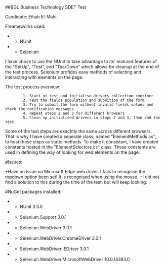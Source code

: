 ##BGL Business Technology SDET Test

Candidate: Eihab El-Mahi

Freameworks used:
+	- NUnit 
+	- Selenium
	
I have chose to use the NUnit to take advantage to its' matured features of the "SetUp", "Test", and "TearDown" 
which allows for cleanup at the end of the test process.
Selenium profides easy methods of selecting and interacting with elements on the page.

The test process overview:

			1. Start of test and initialise drivers collection continer
			2. Test the fields population and submition of the form
			3. Try to submit the form without invalid fields values and check the notification messages
			4. Repeat steps 2 and 3 for different browsers
			5. Clean up initialised drivers in steps 2 and 3, then end the test.

Some of the test steps are exachtly the same across different browsers. That is why I have created
a seperate class, named "ElementMethods.cs", to host these steps as static methods.
To make it consistent, I have created constants hosted in the "ElementSelectors.cs" class. These constants 
are used in defining the way of looking for web elements on the page.

#Issues:

+Have an issue on Microsoft Edge web driver. I fails to recognise the ropdown option been set! It is recognised when using the mouse.
+I did not find a solution to this during the time of the test, but will keep looking.

#NuGet packages installed:
+	- NUnit						3.5.0
+	- Selenium.Support				3.0.1
+	- Selenium.WebDriver				3.0.1
+	- Selenium.WebDriver.ChromeDriver		3.0.1
+	- Selenium.WebDriver.IEDriver			3.0.1
+	- Selenium.WebDriver.MicrosoftWebDriver		10.0.14393.0
